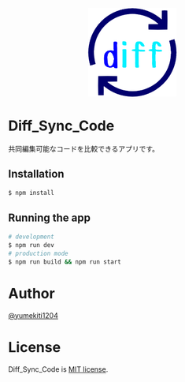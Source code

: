 <p align="center">
  <a href="http://nestjs.com/"><img src="./public/icon.png" width="180" alt="Logo" /></a>
</p>

# Diff_Sync_Code

共同編集可能なコードを比較できるアプリです。

## Installation

```bash
$ npm install
```

## Running the app

```bash
# development
$ npm run dev
# production mode
$ npm run build && npm run start
```

# Author

[@yumekiti1204](https://twitter.com/yumekiti1204)

# License

Diff_Sync_Code is [MIT license](https://en.wikipedia.org/wiki/MIT_License).